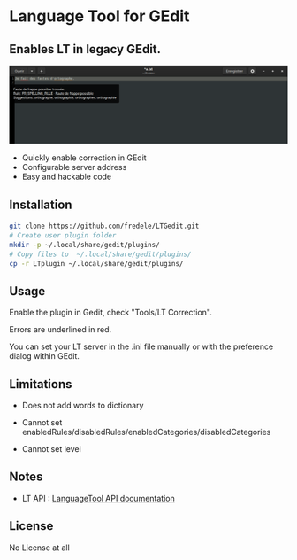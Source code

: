# Language Tool for GEdit

## Enables LT in legacy GEdit.

![example.png](example.png) 

* Quickly enable correction in GEdit
* Configurable server address
* Easy and hackable code

## Installation

```bash
git clone https://github.com/fredele/LTGedit.git
# Create user plugin folder
mkdir -p ~/.local/share/gedit/plugins/
# Copy files to  ~/.local/share/gedit/plugins/
cp -r LTplugin ~/.local/share/gedit/plugins/
```

## Usage

Enable the plugin in Gedit, check "Tools/LT Correction".

Errors are underlined in red.

You can set your LT server in the .ini file manually or with the preference dialog within GEdit.

## Limitations

- Does not add words to dictionary

- Cannot set enabledRules/disabledRules/enabledCategories/disabledCategories

- Cannot set level

## Notes

- LT API : [LanguageTool API documentation](https://languagetool.org/http-api/?ref=public_apis)

## License

No License at all
